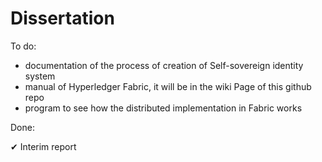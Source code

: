# Dissertation

To do:
- documentation of the process of creation of Self-sovereign identity system 
- manual of Hyperledger Fabric, it will be in the wiki Page of this github repo
- program to see how the distributed implementation in Fabric works


Done: 

✔ Interim report


